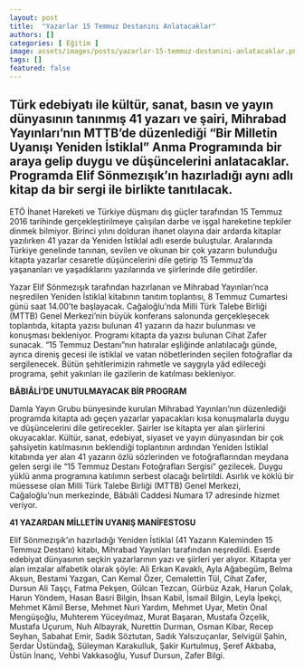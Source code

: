 ```yaml
---
layout: post
title:  "Yazarlar 15 Temmuz Destanını Anlatacaklar"
authors: []
categories: [ Eğitim ]
image: assets/images/posts/yazarlar-15-temmuz-destanini-anlatacaklar.png
tags: []
featured: false
---
```

## Türk edebiyatı ile kültür, sanat, basın ve yayın dünyasının tanınmış 41 yazarı ve şairi, Mihrabad Yayınları’nın MTTB’de düzenlediği “Bir Milletin Uyanışı Yeniden İstiklal” Anma Programında bir araya gelip duygu ve düşüncelerini anlatacaklar. Programda Elif Sönmezışık’ın hazırladığı aynı adlı kitap da bir sergi ile birlikte tanıtılacak.

ETÖ İhanet Hareketi ve Türkiye düşmanı dış güçler tarafından 15 Temmuz 2016 tarihinde gerçekleştirilmeye çalışılan darbe ve işgal hareketine tepkiler dinmek bilmiyor. Birinci yılını dolduran ihanet olayına dair ardarda kitaplar yazılırken 41 yazar da Yeniden İstiklal adlı eserde buluştular. Aralarında Türkiye genelinde tanınan, sevilen ve okunan bir çok yazarın bulunduğu kitapta yazarlar cesaretle düşüncelerini dile getirip 15 Temmuz’da yaşananları ve yaşadıklarını yazılarında ve şiirlerinde dile getirdiler.

Yazar Elif Sönmezışık tarafından hazırlanan ve Mihrabad Yayınları&#8217;nca neşredilen Yeniden İstiklal kitabının tanıtım toplantısı, 8 Temmuz Cumartesi günü saat 14.00’te başlayacak. Cağaloğlu’nda Milli Türk Talebe Birliği (MTTB) Genel Merkezi’nin büyük konferans salonunda gerçekleşecek toplantıda, kitapta yazısı bulunan 41 yazarın da hazır bulunması ve konuşması bekleniyor. Programı kitapta da yazısı bulunan Cihat Zafer sunacak. “15 Temmuz Destanı”nın hatıralar eşliğinde anlatılacağı günde, ayrıca direniş gecesi ile istiklal ve vatan nöbetlerinden seçilen fotoğraflar da sergilenecek. Bütün şehitlerimizin rahmetle ve saygıyla yâd edileceği programa, şehit yakınları ile gazilerin de katılması bekleniyor.

**BÂBIÂLİ’DE UNUTULMAYACAK BİR PROGRAM**

Damla Yayın Grubu bünyesinde kurulan Mihrabad Yayınları’nın düzenlediği programda kitapta adı geçen yazarlar yapacakları kısa konuşmalarla duygu ve düşüncelerini dile getirecekler. Şairler ise kitapta yer alan şiirlerini okuyacaklar. Kültür, sanat, edebiyat, siyaset ve yayın dünyasından bir çok şahsiyetin katılmasının beklendiği toplantının ardından Yeniden İstiklal kitabında yer alan 41 yazarın özlü sözlerinden ve fotoğraflarından meydana gelen sergi ile “15 Temmuz Destanı Fotoğrafları Sergisi” gezilecek. Duygu yüklü anma programına katılımın serbest olacağı belirtildi. Asırlık ve köklü bir müessese olan Milli Türk Talebe Birliği (MTTB) Genel Merkezi, Cağaloğlu’nun merkezinde, Bâbıâli Caddesi Numara 17 adresinde hizmet veriyor.

**41 YAZARDAN MİLLETİN UYANIŞ MANİFESTOSU**

Elif Sönmezışık’ın hazırladığı Yeniden İstiklal (41 Yazarın Kaleminden 15 Temmuz Destanı) kitabı, Mihrabad Yayınları tarafından neşredildi. Eserde edebiyat dünyasının seçkin yazarlarının yazı ve şiirleri yer alıyor. Kitapta yer alan imzalar alfabetik olarak şöyle: Ali Erkan Kavaklı, Ayla Ağabegüm, Belma Aksun, Bestami Yazgan, Can Kemal Özer, Cemalettin Tül, Cihat Zafer, Dursun Ali Taşçı, Fatma Pekşen, Gülcan Tezcan, Gürbüz Azak, Harun Çolak, Harun Yöndem, Hasan Basri Bilgin, İhsan Kabil, İsmail Bilgin, Leyla İpekçi, Mehmet Kâmil Berse, Mehmet Nuri Yardım, Mehmet Uyar, Metin Önal Mengüşoğlu, Muhterem Yüceyılmaz, Murat Başaran, Mustafa Özçelik, Mustafa Uçurum, Nuh Albayrak, Nurettin Durman, Osman Kibar, Recep Seyhan, Sabahat Emir, Sadık Söztutan, Sadık Yalsızuçanlar, Selvigül Şahin, Serdar Üstündağ, Süleyman Karakulluk, Şakir Kurtulmuş, Şeref Akbaba, Üstün İnanç, Vehbi Vakkasoğlu, Yusuf Dursun, Zafer Bilgi.

&nbsp;
